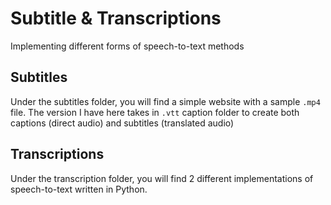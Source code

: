 # Subtitle & Transcriptions
Implementing different forms of speech-to-text methods

## Subtitles
Under the subtitles folder, you will find a simple website with a sample `.mp4` file. The version I have here takes in `.vtt` caption folder to create both captions (direct audio) and subtitles (translated audio)

## Transcriptions
Under the transcription folder, you will find 2 different implementations of speech-to-text written in Python.
